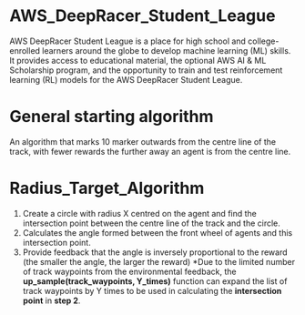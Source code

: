 # AWS_DeepRacer_Student_League
AWS DeepRacer Student League is a place for high school and college-enrolled learners around the globe to develop machine learning (ML) skills. It provides access to educational material, the optional AWS AI &amp; ML Scholarship program, and the opportunity to train and test reinforcement learning (RL) models for the AWS DeepRacer Student League.

# General starting algorithm
An algorithm that marks 10 marker outwards from the centre line of the track, with fewer rewards the further away an agent is from the centre line.

# Radius_Target_Algorithm
1. Create a circle with radius X centred on the agent and find the intersection point between the centre line of the track and the circle.
2. Calculates the angle formed between the front wheel of agents and this intersection point.
3. Provide feedback that the angle is inversely proportional to the reward (the smaller the angle, the larger the reward)
*Due to the limited number of track waypoints from the environmental feedback, the **up_sample(track_waypoints, Y_times)** function can expand the list of track waypoints by Y times to be used in calculating the **intersection point** in **step 2**.
